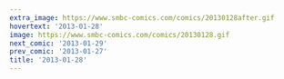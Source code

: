 ```yaml
---
extra_image: https://www.smbc-comics.com/comics/20130128after.gif
hovertext: '2013-01-28'
image: https://www.smbc-comics.com/comics/20130128.gif
next_comic: '2013-01-29'
prev_comic: '2013-01-27'
title: '2013-01-28'
---
```



